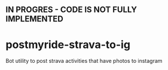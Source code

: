 ## IN PROGRES - CODE IS NOT FULLY IMPLEMENTED


# postmyride-strava-to-ig


Bot utility to post strava activities that have photos to instagram